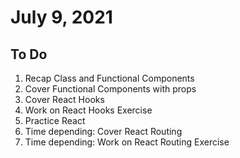 # July 9, 2021

## To Do

1. Recap Class and Functional Components
2. Cover Functional Components with props
3. Cover React Hooks
4. Work on React Hooks Exercise
5. Practice React
6. Time depending: Cover React Routing
7. Time depending: Work on React Routing Exercise
